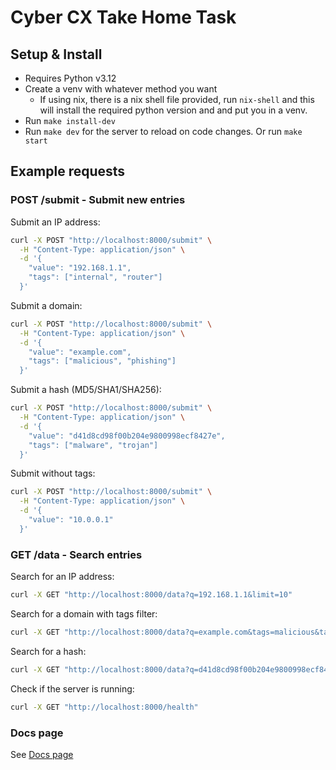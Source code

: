 # Cyber CX Take Home Task

## Setup & Install

- Requires Python v3.12
- Create a venv with whatever method you want
  - If using nix, there is a nix shell file provided, run `nix-shell` and this will install the required python version and and put you in a venv.
- Run `make install-dev`
- Run `make dev` for the server to reload on code changes. Or run `make start`

## Example requests

### POST /submit - Submit new entries

Submit an IP address:

```bash
curl -X POST "http://localhost:8000/submit" \
  -H "Content-Type: application/json" \
  -d '{
    "value": "192.168.1.1",
    "tags": ["internal", "router"]
  }'
```

Submit a domain:

```bash
curl -X POST "http://localhost:8000/submit" \
  -H "Content-Type: application/json" \
  -d '{
    "value": "example.com",
    "tags": ["malicious", "phishing"]
  }'
```

Submit a hash (MD5/SHA1/SHA256):

```bash
curl -X POST "http://localhost:8000/submit" \
  -H "Content-Type: application/json" \
  -d '{
    "value": "d41d8cd98f00b204e9800998ecf8427e",
    "tags": ["malware", "trojan"]
  }'
```

Submit without tags:

```bash
curl -X POST "http://localhost:8000/submit" \
  -H "Content-Type: application/json" \
  -d '{
    "value": "10.0.0.1"
  }'
```

### GET /data - Search entries

Search for an IP address:

```bash
curl -X GET "http://localhost:8000/data?q=192.168.1.1&limit=10"
```

Search for a domain with tags filter:

```bash
curl -X GET "http://localhost:8000/data?q=example.com&tags=malicious&tags=phishing&limit=5"
```

Search for a hash:

```bash
curl -X GET "http://localhost:8000/data?q=d41d8cd98f00b204e9800998ecf8427e&limit=20"
```

Check if the server is running:

```bash
curl -X GET "http://localhost:8000/health"
```

### Docs page

See [Docs page](http://localhost:8000/docs)
